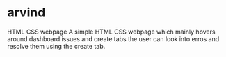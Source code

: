 # arvind
HTML CSS webpage
A simple HTML CSS webpage which mainly hovers around dashboard issues and create tabs the user can look into erros and resolve them using the create tab.
